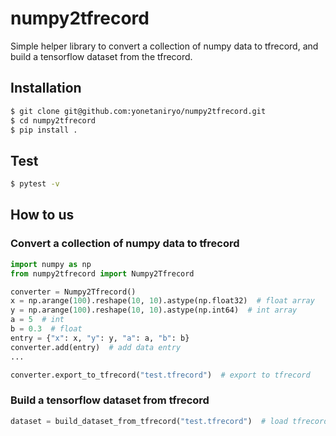 # numpy2tfrecord

Simple helper library to convert a collection of numpy data to tfrecord, and build a tensorflow dataset from the tfrecord.

## Installation
```sh
$ git clone git@github.com:yonetaniryo/numpy2tfrecord.git
$ cd numpy2tfrecord
$ pip install .
```

## Test
```sh
$ pytest -v 
```

## How to us
### Convert a collection of numpy data to tfrecord
```python
import numpy as np
from numpy2tfrecord import Numpy2Tfrecord

converter = Numpy2Tfrecord()
x = np.arange(100).reshape(10, 10).astype(np.float32)  # float array
y = np.arange(100).reshape(10, 10).astype(np.int64)  # int array
a = 5  # int
b = 0.3  # float
entry = {"x": x, "y": y, "a": a, "b": b}
converter.add(entry)  # add data entry
...

converter.export_to_tfrecord("test.tfrecord")  # export to tfrecord
```

### Build a tensorflow dataset from tfrecord
```python
dataset = build_dataset_from_tfrecord("test.tfrecord")  # load tfrecord and build tf.data.Dataset
```